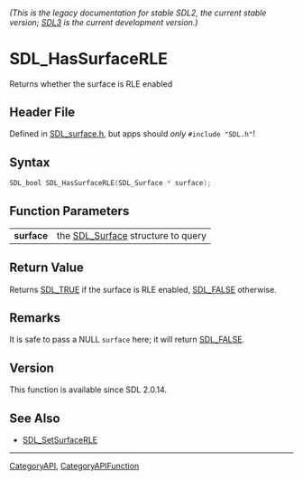 ###### (This is the legacy documentation for stable SDL2, the current stable version; [SDL3](https://wiki.libsdl.org/SDL3/) is the current development version.)
# SDL_HasSurfaceRLE

Returns whether the surface is RLE enabled

## Header File

Defined in [SDL_surface.h](https://github.com/libsdl-org/SDL/blob/SDL2/include/SDL_surface.h), but apps should _only_ `#include "SDL.h"`!

## Syntax

```c
SDL_bool SDL_HasSurfaceRLE(SDL_Surface * surface);

```

## Function Parameters

|                 |                                                   |
| --------------- | ------------------------------------------------- |
| **surface**     | the [SDL_Surface](SDL_Surface) structure to query |

## Return Value

Returns [SDL_TRUE](SDL_TRUE) if the surface is RLE enabled,
[SDL_FALSE](SDL_FALSE) otherwise.

## Remarks

It is safe to pass a NULL `surface` here; it will return
[SDL_FALSE](SDL_FALSE).

## Version

This function is available since SDL 2.0.14.

## See Also

* [SDL_SetSurfaceRLE](SDL_SetSurfaceRLE)

----
[CategoryAPI](CategoryAPI), [CategoryAPIFunction](CategoryAPIFunction)

